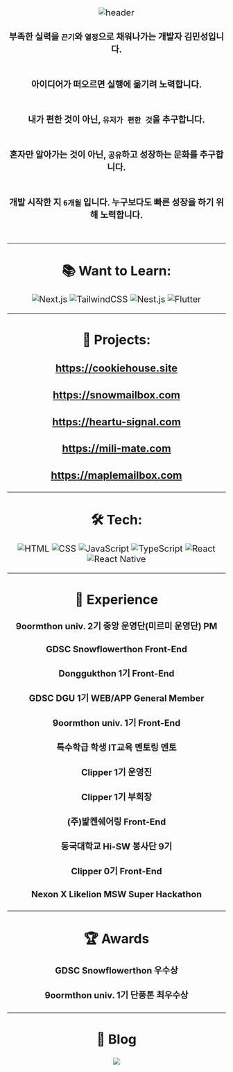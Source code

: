 
<div align="center" style="font-size: 20px;">

![header](https://capsule-render.vercel.app/api?type=wave&color=auto&height=300&section=header&text=minseong0324%20&fontSize=90)


#### 부족한 실력을 `끈기`와 `열정`으로 채워나가는 개발자 김민성입니다. <br /> <br />
#### 아이디어가 떠오르면 실행에 옮기려 노력합니다.  <br /> <br />
#### 내가 편한 것이 아닌, `유저가 편한 것`을 추구합니다.  <br /> <br />
#### 혼자만 알아가는 것이 아닌, `공유`하고 성장하는 문화를 추구합니다.  <br /> <br />
#### 개발 시작한 지 `6개월` 입니다. 누구보다도 빠른 성장을 하기 위해 노력합니다.  <br /> <br />

---

## 📚 Want to Learn:
![Next.js](https://img.shields.io/badge/Next.js-000000?style=for-the-badge&logo=next.js&logoColor=white)
![TailwindCSS](https://img.shields.io/badge/TailwindCSS-38B2AC?style=for-the-badge&logo=tailwind-css&logoColor=white)
![Nest.js](https://img.shields.io/badge/Nest.js-E0234E?style=for-the-badge&logo=nestjs&logoColor=white)
![Flutter](https://img.shields.io/badge/Flutter-02569B?style=for-the-badge&logo=flutter&logoColor=white)

---

## 🚀 Projects:

### https://cookiehouse.site
### https://snowmailbox.com
### https://heartu-signal.com
### https://mili-mate.com
### https://maplemailbox.com

---

## 🛠️ Tech:
![HTML](https://img.shields.io/badge/HTML5-E34F26?style=for-the-badge&logo=html5&logoColor=white)
![CSS](https://img.shields.io/badge/CSS3-1572B6?style=for-the-badge&logo=css3&logoColor=white)
![JavaScript](https://img.shields.io/badge/JavaScript-F7DF1E?style=for-the-badge&logo=javascript&logoColor=black)
![TypeScript](https://img.shields.io/badge/TypeScript-007ACC?style=for-the-badge&logo=typescript&logoColor=white)
![React](https://img.shields.io/badge/React-20232A?style=for-the-badge&logo=react&logoColor=61DAFB)
![React Native](https://img.shields.io/badge/React_Native-20232A?style=for-the-badge&logo=react&logoColor=61DAFB)

---

## 🌿 Experience

#### 9oormthon univ. 2기 중앙 운영단(미르미 운영단) PM
#### GDSC Snowflowerthon Front-End
#### Donggukthon 1기 Front-End
#### GDSC DGU 1기 WEB/APP General Member
#### 9oormthon univ. 1기 Front-End
#### 특수학급 학생 IT교육 멘토링 멘토
#### Clipper 1기 운영진
#### Clipper 1기 부회장
#### (주)밡켄쉐어링 Front-End
#### 동국대학교 Hi-SW 봉사단 9기
#### Clipper 0기 Front-End
#### Nexon X Likelion MSW Super Hackathon

---

## 🏆 Awards

#### GDSC Snowflowerthon 우수상
#### 9oormthon univ. 1기 단풍톤 최우수상

---

## 👋  Blog
<a href="https://velog.io/@kwan0324"><img src="https://img.shields.io/badge/Velog-3DDC84?style=flat-square&logo=Blogger&logoColor=white"/></a>

</div>

